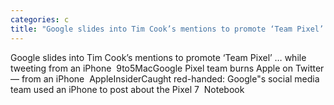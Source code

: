 ```yaml
---
categories: c
title: "Google slides into Tim Cook’s mentions to promote ‘Team Pixel’ … while tweeting from an iPhone  9to5Mac"
---
```

Google slides into Tim Cook’s mentions to promote ‘Team Pixel’ … while tweeting from an iPhone&nbsp;&nbsp;9to5MacGoogle Pixel team burns Apple on Twitter — from an iPhone&nbsp;&nbsp;AppleInsiderCaught red-handed: Google"s social media team used an iPhone to post about the Pixel 7&nbsp;&nbsp;Notebook